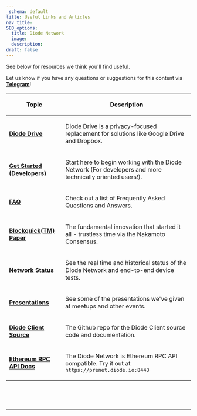 ```yaml
---
_schema: default
title: Useful Links and Articles
nav_title:
SEO_options:
  title: Diode Network
  image:
  description:
draft: false
---
```

See below for resources we think you'll find useful.

Let us know if you have any questions or suggestions for this content via [**Telegram**](https://t.me/diode_chain)!

<table><thead><tr><th><p><strong>Topic</strong></p></th><th><p><strong>Description</strong></p></th></tr></thead><tbody><tr><td><p><a href="https://diode.io/solutions/app/#close"><strong>Diode Drive</strong></a></p></td><td><p>Diode Drive is a privacy-focused replacement for solutions like Google Drive and Dropbox.</p></td></tr><tr><td><p><a href="https://network.docs.diode.io/docs/using/developers-start-here/" target="_blank" rel="noopener"><strong>Get Started</strong></a> <strong>(Developers)</strong></p></td><td><p>Start here to begin working with the Diode Network (For developers and more technically oriented users!).</p></td></tr><tr><td><p><a href="https://network.docs.diode.io/docs/faq/docs-on-other-products/" target="_blank" rel="noopener"><strong>FAQ</strong></a></p></td><td><p>Check out a list of Frequently Asked Questions and Answers.</p></td></tr><tr><td><p><a href="https://eprint.iacr.org/2019/579.pdf" target="_blank" rel="noopener"><strong>Blockquick(TM) Paper</strong></a></p></td><td><p>The fundamental innovation that started it all - trustless time via the Nakamoto Consensus.</p></td></tr><tr><td><p><a href="https://diode.io/status" target="_blank" rel="noopener"><strong>Network Status</strong></a></p></td><td><p>See the real time and historical status of the Diode Network and end-to-end device tests.</p></td></tr><tr><td><p><a href="https://github.com/diodechain/presentations" target="_blank" rel="noopener"><strong>Presentations</strong></a></p></td><td><p>See some of the presentations we've given at meetups and other events.</p></td></tr><tr><td><p><a href="https://github.com/diodechain/diode_client" target="_blank" rel="noopener"><strong>Diode Client Source</strong></a></p></td><td><p>The Github repo for the Diode Client source code and documentation.</p></td></tr><tr><td><p><a href="https://eth.wiki/json-rpc/API" target="_blank" rel="noopener"><strong>Ethereum RPC API Docs</strong></a></p></td><td><p>The Diode Network is Ethereum RPC API compatible. Try it out at <code>https://prenet.diode.io:8443</code></p></td></tr></tbody></table>

&nbsp;

&nbsp;

---

&nbsp;